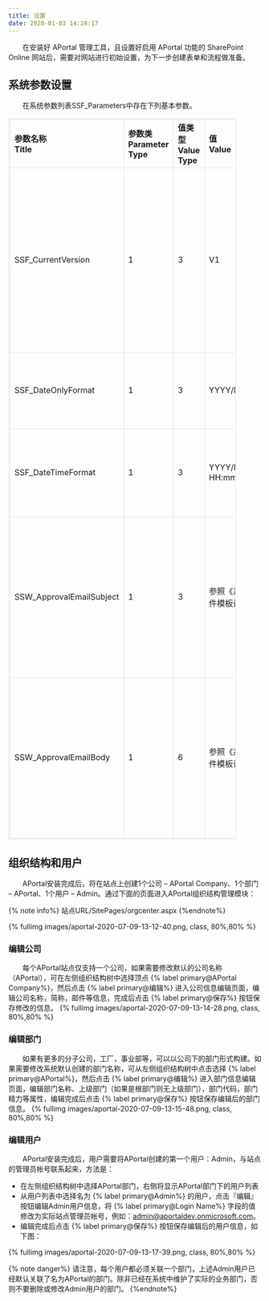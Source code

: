 ```yaml
---
title: 设置
date: 2020-01-03 14:28:17
---
```


&emsp;&emsp;在安装好 APortal 管理工具，且设置好启用 APortal 功能的 SharePoint Online 网站后，需要对网站进行初始设置，为下一步创建表单和流程做准备。

## 系统参数设置

&emsp;&emsp;在系统参数列表SSF_Parameters中存在下列基本参数。
<table style="width: 90%; border: 2px solid rgba(119,131,143,.1);">
    <tr>
        <td style="border: 2px solid rgba(119,131,143,.1);"><b>参数名称 <br>Title</b></td>
        <td style="border: 2px solid rgba(119,131,143,.1);"><b>参数类 <br>Parameter Type</b></td>
        <td style="border: 2px solid rgba(119,131,143,.1);"><b>值类型 <br>Value Type</b></td>
        <td style="border: 2px solid rgba(119,131,143,.1);"><b>值 <br>Value</b></td>
        <td style="border: 2px solid rgba(119,131,143,.1);"><b>说明</b></td>
    </tr>
    <tr>
        <td style="border: 2px solid rgba(119,131,143,.1);">SSF_CurrentVersion</td>
        <td style="border: 2px solid rgba(119,131,143,.1);">1</td>
        <td style="border: 2px solid rgba(119,131,143,.1);">3</td>
        <td style="border: 2px solid rgba(119,131,143,.1);">V1</td>
        <td style="border: 2px solid rgba(119,131,143,.1);">用于控制包括界面菜单，工作流中心导航栏等界面元素的刷新。</td>
    </tr>
    <tr>
        <td style="border: 2px solid rgba(119,131,143,.1);">SSF_DateOnlyFormat</td>
        <td style="border: 2px solid rgba(119,131,143,.1);">1</td>
        <td style="border: 2px solid rgba(119,131,143,.1);">3</td>
        <td style="border: 2px solid rgba(119,131,143,.1);">YYYY/MM/DD</td>
        <td style="border: 2px solid rgba(119,131,143,.1);">系统中显示的日期格式。</td>
    </tr>
    <tr>
        <td style="border: 2px solid rgba(119,131,143,.1);">SSF_DateTimeFormat</td>
        <td style="border: 2px solid rgba(119,131,143,.1);">1</td>
        <td style="border: 2px solid rgba(119,131,143,.1);">3</td>
        <td style="border: 2px solid rgba(119,131,143,.1);">YYYY/MM/DD HH:mm</td>
        <td style="border: 2px solid rgba(119,131,143,.1);">系统中显示的日期+时间格式。</td>
    </tr>
    <tr>
        <td style="border: 2px solid rgba(119,131,143,.1);">SSW_ApprovalEmailSubject</td>
        <td style="border: 2px solid rgba(119,131,143,.1);">1</td>
        <td style="border: 2px solid rgba(119,131,143,.1);">3</td>
        <td style="border: 2px solid rgba(119,131,143,.1);">参照《系统邮件模板设置》</td>
        <td style="border: 2px solid rgba(119,131,143,.1);">系统中用于发送审批任务提醒的电子邮件标题和内容模板。</td>
    </tr>
    <tr>
        <td style="border: 2px solid rgba(119,131,143,.1);">SSW_ApprovalEmailBody</td>
        <td style="border: 2px solid rgba(119,131,143,.1);">1</td>
        <td style="border: 2px solid rgba(119,131,143,.1);">6</td>
        <td style="border: 2px solid rgba(119,131,143,.1);">参照《系统邮件模板设置》</td>
        <td style="border: 2px solid rgba(119,131,143,.1);">系统中用于发送审批任务提醒的电子邮件标题和内容模板。</td>
    </tr>
</table>

## 组织结构和用户

&emsp;&emsp;APortal安装完成后，将在站点上创建1个公司 – APortal Company、1个部门 – APortal、1个用户 – Admin。通过下面的页面进入APortal组织结构管理模块：

{% note info%}
    站点URL/SitePages/orgcenter.aspx
{%endnote%}

{% fullimg images/aportal-2020-07-09-13-12-40.png,  class, 80%,80% %}

### 编辑公司

&emsp;&emsp;每个APortal站点仅支持一个公司，如果需要修改默认的公司名称（APortal），可在左侧组织结构树中选择顶点 {% label primary@APortal Company%}，然后点击 {% label primary@编辑%} 进入公司信息编辑页面，编辑公司名称，简称，邮件等信息，完成后点击 {% label primary@保存%} 按钮保存修改的信息。
{% fullimg images/aportal-2020-07-09-13-14-28.png,  class, 80%,80% %}

### 编辑部门

&emsp;&emsp;如果有更多的分子公司，工厂，事业部等，可以以公司下的部门形式构建。如果需要修改系统默认创建的部门名称，可从左侧组织结构树中点击选择 {% label primary@APortal%}，然后点击 {% label primary@编辑%} 进入部门信息编辑页面，编辑部门名称、上级部门（如果是根部门则无上级部门），部门代码，部门精力等属性，编辑完成后点击 {% label primary@保存%} 按钮保存编辑后的部门信息。
{% fullimg images/aportal-2020-07-09-13-15-48.png,  class, 80%,80% %}

### 编辑用户

&emsp;&emsp;APortal安装完成后，用户需要将APortal创建的第一个用户：Admin，与站点的管理员帐号联系起来，方法是：

* 在左侧组织结构树中选择APortal部门，右侧将显示APortal部门下的用户列表
* 从用户列表中选择名为 {% label primary@Admin%} 的用户，点击『编辑』按钮编辑Admin用户信息，将 {% label primary@Login Name%} 字段的值修改为实际站点管理员帐号，例如：admin@aportaldev.onmicrosoft.com。
* 编辑完成后点击 {% label primary@保存%} 按钮保存编辑后的用户信息，如下图：

{% fullimg images/aportal-2020-07-09-13-17-39.png,  class, 80%,80% %}

{% note danger%}
    请注意，每个用户都必须关联一个部门，上述Admin用户已经默认关联了名为APortal的部门。除非已经在系统中维护了实际的业务部门，否则不要删除或修改Admin用户的部门。
{%endnote%}
